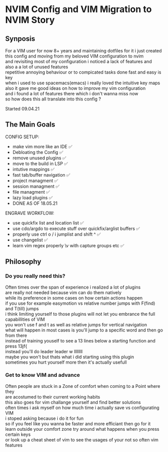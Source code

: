 # NVIM Config and VIM Migration to NVIM Story

## Synposis

For a VIM user for now 8+ years and maintaining dotfiles for it i just
created this config and moving from my beloved VIM configuration to nvim  
and revisiting most of my configuration i noticed a lack of features and  
also a a lot of unused features  
repetitive annoying behaviour or to compicated tasks done fast and easy is key  
when i used to use spacemacs(emacs) i really loved the intuitive key maps  
also it gave me good ideas on how to improve my vim configuration  
and i found a lot of features there which i don't wanna miss now  
so how does this all translate into this config ?

Started 09.04.21

## The Main Goals

CONFIG SETUP:  

- make vim more like an IDE ✅
- Debloating the Config ✅
- remove unused plugins ✅
- move to the build in LSP ✅
- intutive mappings ✅
- fast tab/buffer navigation ✅
- project managment ✅
- session managment ✅
- file managment ✅
- lazy load plugins ✅
- DONE AS OF 18.05.21

ENGRAVE WORKFLOW:  

- use quickfix list and location list ✅
- use cdo/argdo to execute stuff over quickfix/arglist buffers ✅
- properly use ctrl o / i  jumplist and shift ^ ✅
- use changelist ✅
- learn vim regex properly \v with capture groups etc ✅

## Philosophy

### Do you really need this?

Often times over the span of experience i realized a lot of plugins  
are really not needed because vim can do them natively  
while its preference in some cases on how certain actions happen  
if you use for example easymotion vs relative number jumps with F(find) and T(till) jumps  
i think limiting yourself to those plugins will not let you embrance the full capabillities of VIM  
you won't use f and t as well as relative jumps for vertical navigation  
what will happen in most cases is you'll jump to a specific word and then go from there  
instead of training youself to see a 13 lines below a starting function and press 13jf{  
instead you'll do leader leader w llllllll  
maybe you won't but thats what i did starting using this plugin  
sometimes you hurt yourself more then it's actually usefull

### Get to know VIM and advance

Often people are stuck in a Zone of comfort when coming to a Point where they  
are acostumed to their current working habits  
this also goes for vim challange yourself and find better solutions  
often times i ask myself on how much time i actually save vs configurating VIM  
i stoped asking because i do it for fun  
so if you feel like you wanna be faster and more efficiant then go for it  
learn outside your comfort zone try around what happens when you press certain keys  
or look up a cheat sheet of vim to see the usages of your not so often vim features
